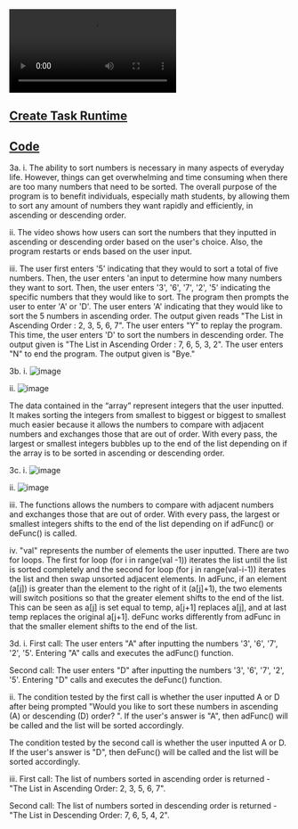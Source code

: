   <div id="video_wrapper">
    <video autoplay loop>
        <source src="https://drive.google.com/uc?export=view&id=1kAw4XIS3JH_cpTHGMRsV0mwl7dcFz2wq" type="video/mp4">
    </video>
  </div>


## [Create Task Runtime](https://youtu.be/d4VY_ZqJ9R0)
## [Code](https://github.com/gigiguan/gigiguan.github.io/blob/main/src/create.py)
3a.
i. The ability to sort numbers is necessary in many aspects of everyday life. However, things can get overwhelming and time consuming when there are too many numbers that need to be sorted. The overall purpose of the program is to benefit individuals, especially math students, by allowing them to sort any amount of numbers they want rapidly and efficiently, in ascending or descending order. 

ii. The video shows how users can sort the numbers that they inputted in ascending or descending order based on the user's choice. Also, the program restarts or ends based on the user input.

iii. The user first enters '5' indicating that they would to sort a total of five numbers. Then, the user enters 'an input to determine how many numbers they want to sort. Then, the user enters '3', '6', '7', '2', '5' indicating the specific numbers that they would like to sort. The program then prompts the user to enter 'A' or 'D'. The user enters 'A' indicating that they would like to sort the 5 numbers in ascending order. The output given reads "The List in Ascending Order : 2, 3, 5, 6, 7". The user enters "Y" to replay the program. This time, the user enters 'D' to sort the numbers in descending order. The output given is "The List in Ascending Order : 7, 6, 5, 3, 2". The user enters "N" to end the program. The output given is "Bye."

3b. 
i. 
![image](https://user-images.githubusercontent.com/89219495/155937154-d511d67c-ff72-4f65-b787-6ebdca129bd8.png)

ii. 
![image](https://user-images.githubusercontent.com/89219495/155937108-e6ffaf59-ef5e-4931-89c3-58b5e91c3db0.png)

The data contained in the “array” represent integers that the user inputted. It makes sorting the integers from smallest to biggest or biggest to smallest much easier because it allows the numbers to compare with adjacent numbers and exchanges those that are out of order. With every pass, the largest or smallest integers bubbles up to the end of the list depending on if the array is to be sorted in ascending or descending order. 


3c.
i. 
![image](https://user-images.githubusercontent.com/89219495/155937082-0be23b54-e195-4edf-8b70-79c97371fe35.png)

ii. 
![image](https://user-images.githubusercontent.com/89219495/155937203-197a91fd-a64b-47cb-80f8-0558d5c6973d.png)

iii. The functions allows the numbers to compare with adjacent numbers and exchanges those that are out of order. With every pass, the largest or smallest integers shifts to the end of the list depending on if adFunc() or deFunc() is called.

iv. "val" represents the number of elements the user inputted. There are two for loops. The first for loop (for i in range(val -1)) iterates the list until the list is sorted completely and the second for loop (for j in range(val-i-1)) iterates the list and then swap unsorted adjacent elements. In adFunc, if an element (a[j]) is greater than the element to the right of it (a[j]+1), the two elements will switch positions so that the greater element shifts to the end of the list. This can be seen as a[j] is set equal to temp, a[j+1] replaces a[j], and at last temp replaces the original a[j+1]. deFunc works differently from adFunc in that the smaller element shifts to the end of the list.

3d.
i. 
First call: The user enters "A" after inputting the numbers '3', '6', '7', '2', '5'. Entering "A" calls and executes the adFunc() function.

Second call: The user enters "D" after inputting the numbers '3', '6', '7', '2', '5'. Entering "D" calls and executes the deFunc() function. 

ii. 
The condition tested by the first call is whether the user inputted A or D after being prompted "Would you like to sort these numbers in ascending (A) or descending (D) order? ". If the user's answer is "A", then adFunc() will be called and the list will be sorted accordingly.

The condition tested by the second call is whether the user inputted A or D. If the user's answer is "D", then deFunc() will be called and the list will be sorted accordingly.

iii.
First call: The list of numbers sorted in ascending order is returned - "The List in Ascending Order: 2, 3, 5, 6, 7".

Second call: The list of numbers sorted in descending order is returned - "The List in Descending Order: 7, 6, 5, 4, 2".

